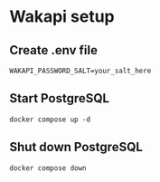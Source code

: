 # Wakapi setup

## Create .env file

```shell
WAKAPI_PASSWORD_SALT=your_salt_here
```

## Start PostgreSQL

```shell
docker compose up -d
```

## Shut down PostgreSQL

```shell
docker compose down
```
